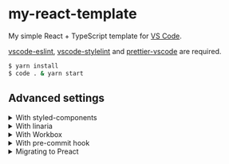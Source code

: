 # my-react-template

My simple React + TypeScript template for [VS Code](https://code.visualstudio.com).

[vscode-eslint](https://marketplace.visualstudio.com/items?itemName=dbaeumer.vscode-eslint), [vscode-stylelint](https://marketplace.visualstudio.com/items?itemName=stylelint.vscode-stylelint) and [prettier-vscode](https://marketplace.visualstudio.com/items?itemName=esbenp.prettier-vscode) are required.

```sh
$ yarn install
$ code . & yarn start
```

## Advanced settings

<details>
<summary>With styled-components</summary><br>

See also:

- <https://styled-components.com/docs/api#typescript>
- <https://styled-components.com/docs/tooling#typescript-plugin>
- <https://github.com/Igorbek/typescript-plugin-styled-components>
- <https://styled-components.com/docs/tooling#stylelint>
- <https://github.com/stylelint/stylelint/issues/4481>
- <https://github.com/styled-components/stylelint-processor-styled-components/issues/278>

```sh
$ yarn add styled-components
$ yarn add -D @types/styled-components typescript-plugin-styled-components stylelint-config-styled-components
```

Since styled-components uses [stylis](https://github.com/thysultan/stylis.js), there is no need to configure [sass-loader](https://github.com/webpack-contrib/sass-loader), [Autoprefixer](https://github.com/postcss/autoprefixer) and [CSS Modules](https://github.com/css-modules/css-modules) (`css-loader?modules`).

If you do not import CSS files, you do not need `css-loader`, `mini-css-extract-plugin` and `optimize-css-assets-webpack-plugin`.

[webpack.config.js](webpack.config.js)

```diff
+ const scTransformer = require("typescript-plugin-styled-components").default;

{
  module: {
    rules: [
      {
        test: /\.[tj]sx?$/,
        loader: "ts-loader",
+       options: {
+         getCustomTransformers: () => ({
+           before: [scTransformer({ minify: true })],
+         }),
+       },
        exclude: /node_modules/,
      },
    ],
  },
}
```

[.stylelintrc.js](.stylelintrc.js)

```diff
module.exports = {
  extends: [
    "stylelint-config-standard",
+   "stylelint-config-styled-components",
  ],
  rules: {
+   "declaration-empty-line-before": null,
  },
}
```

[src/index.tsx](src/index.tsx)

```tsx
import React from "react";
import ReactDOM from "react-dom";
import styled from "styled-components";

const Title = styled.h1`
  font-size: 1.5em;
  text-align: center;
`;

ReactDOM.render(<Title>Hello, React!</Title>, document.getElementById("root"));
```

</details>

<details>
<summary>With linaria</summary><br>

See also:

- <https://github.com/callstack/linaria/issues/420>
- <https://github.com/callstack/linaria/blob/v1.4.0-beta.6/docs/BUNDLERS_INTEGRATION.md>
- <https://github.com/callstack/linaria/issues/197>
- <https://github.com/callstack/linaria/blob/v1.4.0-beta.6/docs/LINTING.md>
- <https://github.com/callstack/linaria/issues/558>

```sh
$ yarn add linaria@beta
$ echo '.linaria-cache' >> .gitignore
```

Since linaria uses [stylis](https://github.com/thysultan/stylis.js) (as well as styled-components), there is no need to configure [sass-loader](https://github.com/webpack-contrib/sass-loader), [Autoprefixer](https://github.com/postcss/autoprefixer) and [CSS Modules](https://github.com/css-modules/css-modules).

[webpack.config.js](webpack.config.js)

```diff
{
  module: {
    rules: [
      {
        test: /\.[tj]sx?$/,
-       loader: "ts-loader",
+       use: [`linaria/loader?sourceMap=${dev}`, "ts-loader"],
        exclude: /node_modules/,
      },
    ],
  },
}
```

[.stylelintrc.js](.stylelintrc.js)

```diff
module.exports = {
  rules: {
+   "declaration-empty-line-before": null,
  },
- ignoreFiles: ["node_modules/**", "dist"],
+ ignoreFiles: ["node_modules/**", "dist", ".linaria-cache"],
}
```

[src/index.tsx](src/index.tsx)

```tsx
import { styled } from "linaria/react";
import React from "react";
import ReactDOM from "react-dom";

const Title = styled.h1`
  font-size: 1.5em;
  text-align: center;
`;

ReactDOM.render(<Title>Hello, React!</Title>, document.getElementById("root"));
```

</details>

<details>
<summary>With Workbox</summary><br>

See also:

- <https://developers.google.com/web/tools/workbox/guides/generate-service-worker/webpack>
- <https://developers.google.com/web/tools/workbox/guides/codelabs/webpack#optional-config>

```sh
$ yarn add -D workbox-webpack-plugin
```

[webpack.config.js](webpack.config.js)

```diff
+ const { GenerateSW } = require("workbox-webpack-plugin");

{
  plugins: [
    new MiniCssExtractPlugin(),
+   new GenerateSW({
+     clientsClaim: true,
+     skipWaiting: true,
+     inlineWorkboxRuntime: true,
+     sourcemap: dev
+   }),
  ],
}
```

[src/index.ejs](src/index.ejs)

```diff
<html>
  <body>
    <div id="root"></div>
+   <!-- prettier-ignore -->
+   <script>
+     addEventListener("load",_=>navigator.serviceWorker.register("./service-worker.js"))
+   </script>
  </body>
</html>
```

</details>

<details>
<summary>With pre-commit hook</summary><br>

See also:

- <https://github.com/typicode/husky/tree/v4.2.5#install>
- <https://github.com/okonet/lint-staged/tree/v10.1.6#examples>

```sh
$ yarn add -D husky lint-staged
```

[package.json](package.json)

```diff
{
+ "husky": {
+   "hooks": {
+     "pre-commit": "lint-staged"
+   }
+ },
+ "lint-staged": {
+   "src/**": "stylelint --fix",
+   "src/**/*.[tj]s{,x}": "eslint --fix",
+   "*.{[tj]s{,x},css,json,md}": "prettier --write"
+ }
}
```

If the outputs conflict, you can run tasks serially with `lint-staged -p false`.

</details>

<details>
<summary>Migrating to Preact</summary><br>

See also:

- <https://preactjs.com/guide/v10/differences-to-react>
- <https://github.com/microsoft/TypeScript/issues/20469>
- <https://github.com/yannickcr/eslint-plugin-react/issues/1955>
- <https://github.com/preactjs/preact-cli/blob/v3.0.0-rc.9/.eslintrc#L20>

```sh
$ yarn remove {,@types/}react{,-dom}
$ yarn add preact
```

[tsconfig.json](tsconfig.json)

```diff
{
  "compilerOptions": {
    "jsx": "react",
+   "jsxFactory": "h",
  }
}
```

[.eslintrc.json](.eslintrc.json)

```diff
{
- "settings": { "react": { "version": "detect" } },
+ "settings": { "react": { "version": "preact", "pragma": "h" } },

  "rules": {
    "react/prop-types": "off",
+   "react/no-unknown-property": [2, { "ignore": ["class"] }]
  }
}
```

[src/index.tsx](src/index.tsx)

```tsx
import { h, render } from "preact";

// eslint-disable-next-line @typescript-eslint/no-non-null-assertion
render(<h1>Hello, Preact!</h1>, document.getElementById("root")!);
```

</details>
